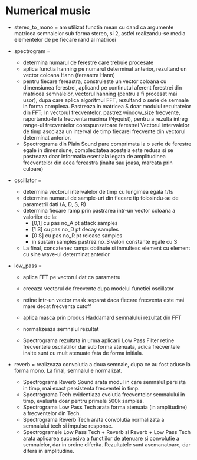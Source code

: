 # Numerical music
- stereo_to_mono = am utilizat functia mean cu dand ca argumente matricea semnalelor sub forma stereo,
                   si 2, astfel realizandu-se media elementelor de pe fiecare rand al matricei
- spectrogram =
    - determina numarul de ferestre care trebuie procesate
    - aplica functia hanning pe numarul determinat anterior, rezultand un vector coloana Hann (fereastra Hann)
    - pentru fiecare fereastra, construieste un vector coloana cu dimensiunea ferestrei, aplicand pe continutul
      aferent ferestrei din matricea semnalelor, vectorul hanning (pentru a fi procesat mai usor), dupa care
      aplica algoritmul FFT, rezultand o serie de semnale in forma complexa.
      Pastreaza in matricea S doar modulul rezultatelor din FFT;
      In vectorul frecventelor, pastrez window_size frecvente, raportandu-le la frecventa maxima (Nyquist), 
      pentru a rezulta intreg range-ul frecventelor corespunzatoare ferestrei
      Vectorul intervalelor de timp asociaza un interval de timp fiecarei frecvente din vectorul determinat anterior.
    - Spectrograma din Plain Sound pare comprimata la o serie de ferestre egale in dimensiune, complexitatea
    acesteia este redusa si se pastreaza doar informatia esentiala legata de amplitudinea frecventelor din acea
    fereastra (inalta sau joasa, marcata prin culoare)
- oscillator =
    - determina vectorul intervalelor de timp cu lungimea egala 1/fs
    - determina numarul de sample-uri din fiecare tip folosindu-se de parametrii dati (A, D, S, R)
    - determina fiecare ramp prin pastrarea intr-un vector coloana a valorilor de la:
        - [0,1] cu pas no_A pt attack samples
        - [1 S] cu pas no_D pt decay samples
        - [0 S] cu pas no_R pt release samples
        - in sustain samples pastrez no_S valori constante egale cu S
    - La final, concatenez ramps obtinute si inmultesc element cu element cu sine wave-ul determinat anterior
- low_pass = 
    - aplica FFT pe vectorul dat ca parametru
    - creeaza vectorul de frecvente dupa modelul functiei oscillator
    - retine intr-un vector mask separat daca fiecare frecventa este mai mare decat frecventa cutoff
    - aplica masca prin produs Haddamard semnalului rezultat din FFT
    - normalizeaza semnalul rezultat

    - Spectrograma rezultata in urma aplicarii Low Pass Filter retine frecventele oscilatiilor dar sub forma atenuata, adica frecventele inalte sunt cu mult atenuate fata de forma initiala.

- reverb = realizeaza convolutia a doua semnale, dupa ce au fost aduse la forma mono. La final, semnalul e normalizat.
    - Spectrograma Reverb Sound arata modul in care semnalul persista in timp, mai exact persistenta frecventei in timp.
    - Spectrograma Tech evidentiaza evolutia frecventelor semnalului in timp, evaluata doar pentru primele 500k samples.
    - Spectrograma Low Pass Tech arata forma atenuata (in amplitudine) a frecventelor din Tech.
    - Spectrograma Reverb Tech arata convolutia normalizata a semnalului tech si impulse response.
    - Spectrogramele Low Pass Tech + Reverb si Reverb + Low Pass Tech arata aplicarea succesiva a functiilor de atenuare si convolutie a semnalelor, dar in ordine diferita. Rezultatele sunt asemanatoare, dar difera in amplitudine.
